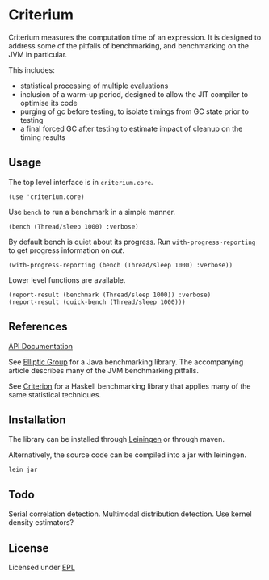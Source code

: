 # Criterium

Criterium measures the computation time of an expression.  It is
designed to address some of the pitfalls of benchmarking, and benchmarking on
the JVM in particular.

This includes:

  * statistical processing of multiple evaluations
  * inclusion of a warm-up period, designed to allow the JIT compiler to optimise its code
  * purging of gc before testing, to isolate timings from GC state prior
    to testing
  * a final forced GC after testing to estimate impact of cleanup on the
    timing results

## Usage

The top level interface is in `criterium.core`.

    (use 'criterium.core)

Use `bench` to run a benchmark in a simple manner.

    (bench (Thread/sleep 1000) :verbose)

By default bench is quiet about its progress.  Run `with-progress-reporting` to
get progress information on *out*.

    (with-progress-reporting (bench (Thread/sleep 1000) :verbose))

Lower level functions are available.

    (report-result (benchmark (Thread/sleep 1000)) :verbose)
    (report-result (quick-bench (Thread/sleep 1000)))

## References

[API Documentation](http://hugoduncan.github.com/criterium)

See [Elliptic Group](http://www.ellipticgroup.com/html/benchmarkingArticle.html)
for a Java benchmarking library.  The accompanying article describes many of the
JVM benchmarking pitfalls.

See [Criterion](http://hackage.haskell.org/package/criterion) for a Haskell benchmarking
library that applies many of the same statistical techniques.


## Installation

The library can be installed through
[Leiningen](http://github.com/technomancy/leiningen) or through maven.

Alternatively, the source code can be compiled into a jar with leiningen.

    lein jar

## Todo

Serial correlation detection.
Multimodal distribution detection.
Use kernel density estimators?

## License

Licensed under [EPL](http://www.eclipse.org/legal/epl-v10.html)

